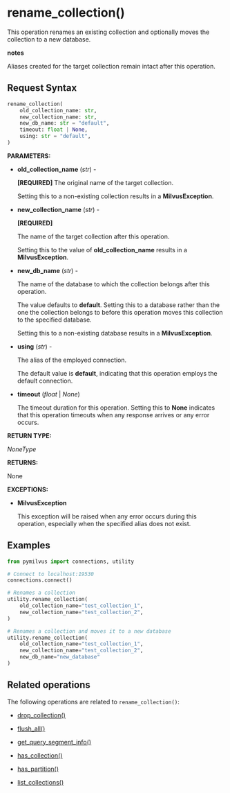 # rename_collection()

This operation renames an existing collection and optionally moves the collection to a new database.

<div class="admonition note">

<p><b>notes</b></p>

<p>Aliases created for the target collection remain intact after this operation.</p>

</div>

## Request Syntax

```python
rename_collection(
    old_collection_name: str,
    new_collection_name: str,
    new_db_name: str = "default",
    timeout: float | None,
    using: str = "default",
)
```

**PARAMETERS:**

- **old_collection_name** (*str*) -

    **[REQUIRED]**
    The original name of the target collection.

    Setting this to a non-existing collection results in a **MilvusException**.

- **new_collection_name** (*str*) -

    **[REQUIRED]**

    The name of the target collection after this operation.

    Setting this to the value of **old_collection_name** results in a **MilvusException**.

- **new_db_name** (*str*) -

    The name of the database to which the collection belongs after this operation.

    The value defaults to **default**. Setting this to a database rather than the one the collection belongs to before this operation moves this collection to the specified database.

    Setting this to a non-existing database results in a **MilvusException**.

- **using** (*str*) - 

    The alias of the employed connection.

    The default value is **default**, indicating that this operation employs the default connection.

- **timeout** (*float* | *None*)  

    The timeout duration for this operation. Setting this to **None** indicates that this operation timeouts when any response arrives or any error occurs.

**RETURN TYPE:**

*NoneType*

**RETURNS:**

None

**EXCEPTIONS:**

- **MilvusException**

    This exception will be raised when any error occurs during this operation, especially when the specified alias does not exist.

## Examples

```python
from pymilvus import connections, utility

# Connect to localhost:19530
connections.connect()

# Renames a collection
utility.rename_collection(
    old_collection_name="test_collection_1",
    new_collection_name="test_collection_2",
)

# Renames a collection and moves it to a new database
utility.rename_collection(
    old_collection_name="test_collection_1",
    new_collection_name="test_collection_2",
    new_db_name="new_database"
)
```

## Related operations

The following operations are related to `rename_collection()`:

- [drop_collection()](drop_collection.md)

- [flush_all()](flush_all.md)

- [get_query_segment_info()](get_query_segment_info.md)

- [has_collection()](has_collection.md)

- [has_partition()](has_partition.md)

- [list_collections()](list_collections.md)

